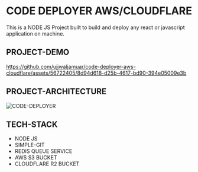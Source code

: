 # CODE DEPLOYER AWS/CLOUDFLARE
This is a NODE JS Project built to build and deploy any react or javascript application on machine.

## PROJECT-DEMO


https://github.com/ujjwaljamuar/code-deployer-aws-cloudflare/assets/56722405/8d94d618-d25b-4617-bd90-394e05009e3b




## PROJECT-ARCHITECTURE
![CODE-DEPLOYER](https://github.com/ujjwaljamuar/code-deployer-aws-cloudflare/assets/56722405/341f2264-b201-4aca-8819-971fcda7d4e4)


## TECH-STACK

- NODE JS
- SIMPLE-GIT
- REDIS QUEUE SERVICE
- AWS S3 BUCKET
- CLOUDFLARE R2 BUCKET



